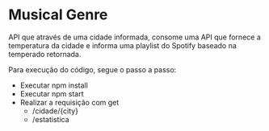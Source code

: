 # Musical Genre
API que através de uma cidade informada, consome uma API que fornece a temperatura da cidade e informa uma playlist do Spotify baseado na temperado retornada.

Para execução do código, segue o passo a passo:

* Executar npm install
* Executar npm start
* Realizar a requisição com get
    * /cidade/{city}
    * /estatistica
